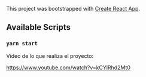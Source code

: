 This project was bootstrapped with [Create React App](https://github.com/facebook/create-react-app).

## Available Scripts

### `yarn start`

Video de lo que realiza el proyecto:

https://www.youtube.com/watch?v=kCYlRhd2Mt0






